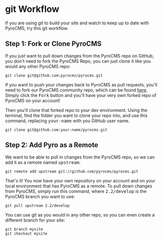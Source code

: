 # git Workflow

If you are using git to build your site and watch to keep up to date with PyroCMS, try this git workflow.

</div>
<div class="doc_content">

## Step 1: Fork or Clone PyroCMS

If you just want to pull down changes from the PyroCMS repo on GitHub, you don't need to fork the PyroCMS Repo, you can just clone it like you would any other PyroCMS repo:

    git clone git@github.com:pyrocms/pyrocms.git

If you want to push your changes back to PyroCMS as pull requests, you'll need to fork our PyroCMS community repo, which can be found [here](https://github.com/pyrocms/pyrocms). Simply click the <samp>Fork</samp> button and you'll have your very own forked repo of PyroCMS on your account!

Then you'll clone that forked repo to your dev environment. Using the terminal, find the folder you want to clone your repo into, and use this command, replacing <samp>your-name</samp> with you GitHub user name.

    git clone git@github.com:your-name/pyrocms.git

## Step 2: Add Pyro as a Remote

We want to be able to pull in changes from the PyroCMS repo, so we can add it as a remote named <samp>upstream</samp>:

    git remote add upstream git://github.com/pyrocms/pyrocms.git

That's it! You now have your own repository on your account and on your local environment that has PyroCMS as a remote. To pull down changes from PyroCMS, simply run this command, where <samp>2.2/develop</samp> is the PyroCMS branch you want to use:

    git pull upstream 2.2/develop

You can use git as you would in any other repo, so you can even create a different branch for your site:

    git branch mysite
    git checkout mysite